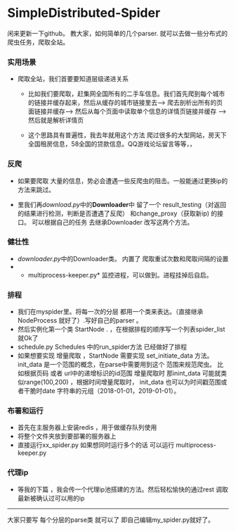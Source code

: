 # SimpleDistributed-Spider
闲来更新一下github。
教大家，如何简单的几个parser. 就可以去做一些分布式的爬虫任务，爬取全站。

### 实用场景 
- 爬取全站，我们首要要知道层级递进关系

    - 比如我们要爬取，赶集网全国所有的二手车信息。我们首先爬到每个城市的链接并缓存起来，然后从缓存的城市链接里去——> 爬去剖析出所有的页面链接并缓存——>
   然后从每个页面中读取单个信息的详情页链接并缓存  ——>然后就是解析详情页
 
    -  这个思路具有普遍性，我去年就用这个方法 爬过很多的大型网站，房天下全国租房信息，58全国的贷款信息。QQ游戏论坛留言等等，，


### 反爬
- 如果要爬取 大量的信息，势必会遭遇一些反爬虫的阻击。一般能通过更换ip的方法来跳过。

- 里我们再*download.py*中的**Downloader**中 留了一个 result_testing（对返回的结果进行检测，判断是否遭遇了反爬） 和change_proxy（获取新ip) 的接口。
可以根据自己的任务 去继承Downloader 改写这两个方法。

### 健壮性
- *downloader.py*中的Downloader类。 内置了 爬取重试次数和爬取间隔的设置
- * multiprocess-keeper.py* 监控进程，可以做到。进程挂掉后自启。
### 排程
- 我们在myspider里。将每一次的分层 都用一个类来表达。（直接继承 NodeProcess 就好了）.写好自己的parser 。
- 然后实例化第一个类 StartNode . ，在根据排程的顺序写一个列表spider_list 就Ok了
- schedule.py Schedules 中的run_spider方法 已经做好了排程
- 如果想要实现 增量爬取 ，StartNode 需要实现 set_initiate_data 方法。 init_data 是一个范围的概念，在parse中需要用到这个
范围来规范爬虫。
比如根据页码 或者 url中的递增标识的id范围 增量爬取时 那inint_data 可能就类似range(100,200) ，根据时间增量爬取时，
init_data 也可以为时间戳范围或者干脆时date 字符串的元组（2018-01-01，2019-01-01）。  


### 布署和运行
- 首先在主服务器上安装redis ，用于做缓存队列使用
- 将整个文件夹放到要部署的服务器上
- 直接运行xx_spider.py  如果想同时运行多个的话  可以运行 multiprocess-keeper.py

### 代理ip
- 等我的下篇 ，我会传一个代理ip池搭建的方法。然后轻松愉快的通过rest 调取最新被确认过可以用的ip
--- 
 大家只要写 每个分层的parse类 就可以了 即自己编辑my_spider.py就好了。 
